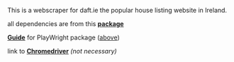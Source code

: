 This is a webscraper for daft.ie the popular house listing website in Ireland.

all dependencies are from this [**package** ](https://github.com/playwright-community/playwright-go) 

[**Guide**](https://medium.com/@raghavthegreat1/web-scraping-in-go-using-playwright-fde86bc99c3d) for PlayWright package ([above](https://github.com/playwright-community/playwright-go))

link to [**Chromedriver**](https://googlechromelabs.github.io/chrome-for-testing/) *(not necessary)*

